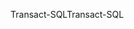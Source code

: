 <span data-ttu-id="8c8b2-101">Transact-SQL</span><span class="sxs-lookup"><span data-stu-id="8c8b2-101">Transact-SQL</span></span>